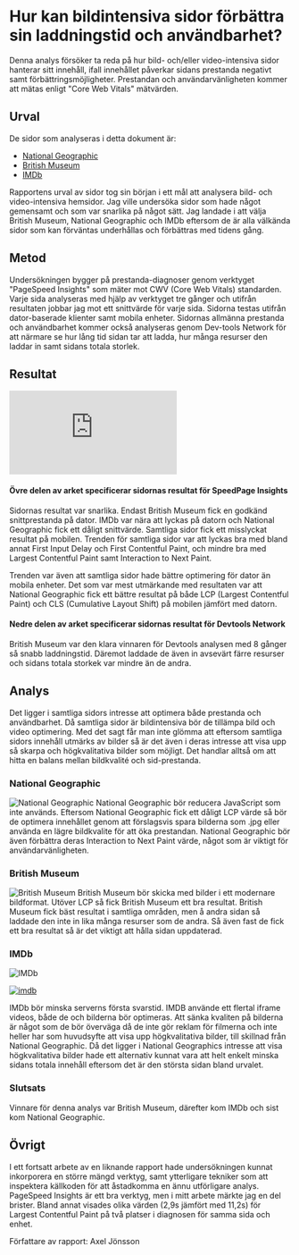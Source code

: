 
Hur kan bildintensiva sidor förbättra sin laddningstid och användbarhet?
=======================
Denna analys försöker ta reda på hur bild- och/eller video-intensiva sidor hanterar sitt innehåll, ifall innehållet påverkar sidans prestanda negativt samt förbättringsmöjligheter. 
Prestandan och användarvänligheten kommer att mätas enligt "Core Web Vitals" mätvärden. 


Urval
-----------------------
De sidor som analyseras i detta dokument är:
- [National Geographic](https://www.nationalgeographic.com/)
- [British Museum](https://www.britishmuseum.org/)
- [IMDb](https://www.imdb.com/)

Rapportens urval av sidor tog sin början i ett mål att analysera bild- och video-intensiva hemsidor. Jag ville undersöka sidor som hade
något gemensamt och som var snarlika på något sätt. Jag landade i att välja British Museum, National Geographic och IMDb eftersom de är alla välkända sidor som kan förväntas underhållas och förbättras med tidens gång.


Metod
-----------------------
Undersökningen bygger på prestanda-diagnoser genom verktyget "PageSpeed Insights" som mäter mot CWV (Core Web Vitals) standarden. 
Varje sida analyseras med hjälp av verktyget tre gånger och utifrån resultaten jobbar jag mot ett snittvärde för varje sida. Sidorna testas utifrån dator-baserade klienter samt mobila enheter.
Sidornas allmänna prestanda och användbarhet kommer också analyseras genom Dev-tools Network för att närmare se hur lång tid sidan tar att ladda, hur många resurser den laddar in samt sidans totala storlek. 


Resultat
-----------------------
<div class="embed-container">
    <iframe class="iframe" src="https://docs.google.com/spreadsheets/d/e/2PACX-1vR0IHwt2tLPGaC0fRYermaFoLnNI4wrLKaaWs8t2DFEU10Ik29PN4-1xBfRdzjyf1lHyhvm2cLMWGjD/pubhtml?gid=0&amp;single=true&amp;widget=true&amp;headers=false" frameborder="0" allowfullscreen>
    </iframe>
</div>

#### Övre delen av arket specificerar sidornas resultat för SpeedPage Insights
Sidornas resultat var snarlika. Endast British Museum fick en godkänd snittprestanda på dator. IMDb var nära att lyckas på datorn och National Geographic fick ett dåligt snittvärde. Samtliga sidor fick ett misslyckat resultat på mobilen. 
Trenden för samtliga sidor var att lyckas bra med bland annat First Input Delay och First Contentful Paint, och mindre bra med Largest Contentful Paint samt Interaction to Next Paint.

Trenden var även att samtliga sidor hade bättre optimering för dator än mobila enheter.
Det som var mest utmärkande med resultaten var att National Geographic fick ett bättre resultat på både LCP (Largest Contentful Paint) och CLS (Cumulative Layout Shift) på mobilen jämfört med datorn. 
#### Nedre delen av arket specificerar sidornas resultat för Devtools Network
British Museum var den klara vinnaren för Devtools analysen med 8 gånger så snabb laddningstid. Däremot laddade de även in avsevärt färre resurser och sidans totala storkek var mindre än de andra.

Analys
-----------------------
Det ligger i samtliga sidors intresse att optimera både prestanda och användbarhet. Då samtliga sidor är bildintensiva bör de tillämpa bild och video optimering. Med det sagt får man inte glömma att eftersom samtliga sidors innehåll utmärks av bilder så är det även i deras intresse att visa upp så skarpa och högkvalitativa bilder som möjligt. Det handlar alltså om att hitta en balans mellan bildkvalité och sid-prestanda.

### National Geographic
![National Geographic](image/national_geographic.png)
National Geographic bör reducera JavaScript som inte används. Eftersom National Geographic fick ett dåligt LCP värde så bör de optimera innehållet genom att förslagsvis spara bilderna som .jpg eller använda en lägre bildkvalite för att öka prestandan. National Geographic bör även förbättra deras Interaction to Next Paint värde, något som är viktigt för användarvänligheten. 

### British Museum
![British Museum](image/british_museum.png)
British Museum bör skicka med bilder i ett modernare bildformat.
Utöver LCP så fick British Museum ett bra resultat.
British Museum fick bäst resultat i samtliga områden, men å andra sidan så laddade den inte in lika många resurser som de andra. Så även fast de fick ett bra resultat så är det viktigt att hålla sidan uppdaterad. 

### IMDb

![IMDb](%base_url%/image/imdb05.png)

<a href="%base_url%/image/imdb05.png" target="_blank">
    <picture>
        <source media="(min-width: 668px)" srcset="%base_url%/image/imdb05.png">
        <img src="%base_url%/image/imdb05.png" alt="imdb">
    </picture>
</a>

IMDb bör minska serverns första svarstid.
IMDB använde ett flertal iframe videos, både de och bilderna bör optimeras. Att sänka kvaliten på bilderna är något som de bör överväga då de inte gör reklam för filmerna och inte heller har som huvudsyfte att visa upp högkvalitativa bilder, till skillnad från National Geographic. 
Då det ligger i National Geographics intresse att visa högkvalitativa bilder hade ett alternativ kunnat vara att helt enkelt minska sidans totala innehåll eftersom det är den största sidan bland urvalet. 

### Slutsats
Vinnare för denna analys var British Museum, därefter kom IMDb och sist kom National Geographic. 


Övrigt
-----------------------
I ett fortsatt arbete av en liknande rapport hade undersökningen kunnat inkorporera en större mängd verktyg, samt ytterligare tekniker som att inspektera källkoden för att åstadkomma en ännu utförligare analys. 
PageSpeed Insights är ett bra verktyg, men i mitt arbete märkte jag en del brister. Bland annat visades olika värden (2,9s jämfört med 11,2s) för Largest Contentful Paint på två platser i diagnosen för samma sida och enhet. 



Författare av rapport: Axel Jönsson